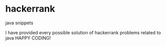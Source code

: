# hackerrank
java snippets

I have provided every possible solution of hackerrank problems related to java 
HAPPY CODING!
